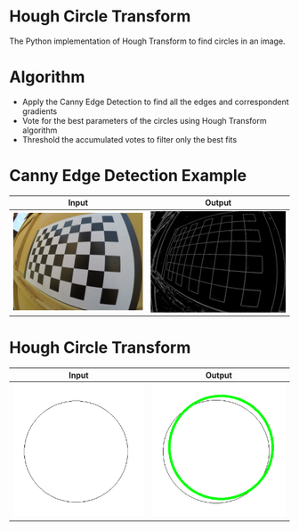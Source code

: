 # Hough Circle Transform

The Python implementation of Hough Transform to find circles in an image.

# Algorithm

 - Apply the Canny Edge Detection to find all the edges and correspondent gradients
 - Vote for the best parameters of the circles using Hough Transform algorithm
 - Threshold the accumulated votes to filter only the best fits

# Canny Edge Detection Example

| Input      | Output |
| ----------- | ----------- |
| ![Chessboard](https://github.com/maletsden/hough_cirles/blob/main/data/chessboard.jpg) | ![Chessboard_Edges](https://github.com/maletsden/hough_cirles/blob/main/results/chessboard.png) |

# Hough Circle Transform

| Input      | Output |
| ----------- | ----------- |
| ![Circle](https://github.com/maletsden/hough_cirles/blob/main/data/circle.png) | ![Chessboard_Edges](https://github.com/maletsden/hough_cirles/blob/main/results/circle.png) |
